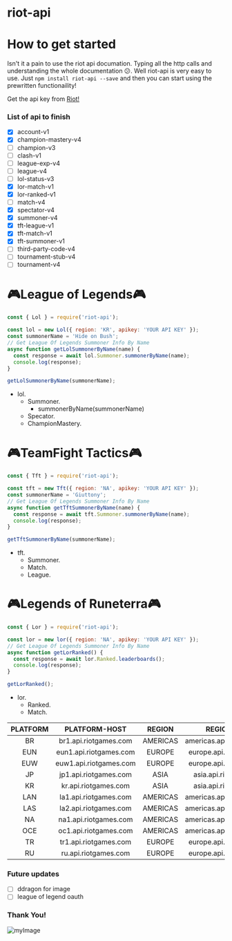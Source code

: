 # riot-api

# How to get started

Isn't it a pain to use the riot api documation. Typing all the http calls and understanding the whole documentation :confused:.
Well riot-api is very easy to use. Just `npm install riot-api --save` and then you can start using the prewritten functionaility!

Get the api key from [Riot!](https://developer.riotgames.com/)

### List of api to finish

- [x] account-v1
- [x] champion-mastery-v4
- [ ] champion-v3
- [ ] clash-v1
- [ ] league-exp-v4
- [ ] league-v4
- [ ] lol-status-v3
- [x] lor-match-v1
- [x] lor-ranked-v1
- [ ] match-v4
- [x] spectator-v4
- [x] summoner-v4
- [x] tft-league-v1
- [x] tft-match-v1
- [x] tft-summoner-v1
- [ ] third-party-code-v4
- [ ] tournament-stub-v4
- [ ] tournament-v4

# **🎮League of Legends🎮**

```javascript
const { Lol } = require('riot-api');

const lol = new Lol({ region: 'KR', apikey: 'YOUR API KEY' });
const summonerName = 'Hide on Bush';
// Get League Of Legends Summoner Info By Name
async function getLolSummonerByName(name) {
  const response = await lol.Summoner.summonerByName(name);
  console.log(response);
}

getLolSummonerByName(summonerName);
```

- lol.
  - Summoner.
    - summonerByName(summonerName)
  - Specator.
  - ChampionMastery.

# **🎮TeamFight Tactics🎮**

```javascript
const { Tft } = require('riot-api');

const tft = new Tft({ region: 'NA', apikey: 'YOUR API KEY' });
const summonerName = 'Giuttony';
// Get League Of Legends Summoner Info By Name
async function getTftSummonerByName(name) {
  const response = await tft.Summoner.summonerByName(name);
  console.log(response);
}

getTftSummonerByName(summonerName);
```

- tft.
  - Summoner.
  - Match.
  - League.

# **🎮Legends of Runeterra🎮**

```javascript
const { Lor } = require('riot-api');

const lor = new lor({ region: 'NA', apikey: 'YOUR API KEY' });
// Get League Of Legends Summoner Info By Name
async function getLorRanked() {
  const response = await lor.Ranked.leaderboards();
  console.log(response);
}

getLorRanked();
```

- lor.
  - Ranked.
  - Match.

| PLATFORM |     PLATFORM-HOST      |  REGION  |        REGION-HOST         |
| :------: | :--------------------: | :------: | :------------------------: |
|    BR    | br1.api.riotgames.com  | AMERICAS | americas.api.riotgames.com |
|   EUN    | eun1.api.riotgames.com |  EUROPE  |  europe.api.riotgames.com  |
|   EUW    | euw1.api.riotgames.com |  EUROPE  |  europe.api.riotgames.com  |
|    JP    | jp1.api.riotgames.com  |   ASIA   |   asia.api.riotgames.com   |
|    KR    |  kr.api.riotgames.com  |   ASIA   |   asia.api.riotgames.com   |
|   LAN    | la1.api.riotgames.com  | AMERICAS | americas.api.riotgames.com |
|   LAS    | la2.api.riotgames.com  | AMERICAS | americas.api.riotgames.com |
|    NA    | na1.api.riotgames.com  | AMERICAS | americas.api.riotgames.com |
|   OCE    | oc1.api.riotgames.com  | AMERICAS | americas.api.riotgames.com |
|    TR    | tr1.api.riotgames.com  |  EUROPE  |  europe.api.riotgames.com  |
|    RU    |  ru.api.riotgames.com  |  EUROPE  |  europe.api.riotgames.com  |

### Future updates

- [ ] ddragon for image
- [ ] league of legend oauth

### Thank You!

![myImage](https://media.giphy.com/media/XRB1uf2F9bGOA/giphy.gif)
